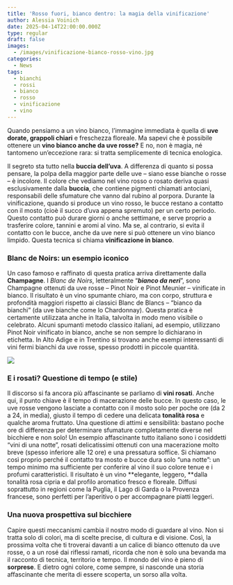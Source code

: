 ```yaml
---
title: 'Rosso fuori, bianco dentro: la magia della vinificazione'
author: Alessia Voinich
date: 2025-04-14T22:00:00.000Z
type: regular
draft: false
images:
  - /images/vinificazione-bianco-rosso-vino.jpg
categories:
  - News
tags:
  - bianchi
  - rossi
  - bianco
  - rosso
  - vinificazione
  - vino
---
```


Quando pensiamo a un vino bianco, l’immagine immediata è quella di **uve dorate, grappoli chiari** e freschezza floreale. Ma sapevi che è possibile ottenere un **vino bianco anche da uve rosse?** E no, non è magia, né tantomeno un’eccezione rara: si tratta semplicemente di tecnica enologica.

Il segreto sta tutto nella **buccia dell’uva**. A differenza di quanto si possa pensare, la polpa della maggior parte delle uve – siano esse bianche o rosse – è incolore. Il colore che vediamo nel vino rosso o rosato deriva quasi esclusivamente dalla **buccia**, che contiene pigmenti chiamati antociani, responsabili delle sfumature che vanno dal rubino al porpora. Durante la vinificazione, quando si produce un vino rosso, le bucce restano a contatto con il mosto (cioè il succo d’uva appena spremuto) per un certo periodo. Questo contatto può durare giorni o anche settimane, e serve proprio a trasferire colore, tannini e aromi al vino. Ma se, al contrario, si evita il contatto con le bucce, anche da uve nere si può ottenere un vino bianco limpido. Questa tecnica si chiama **vinificazione in bianco**.

### Blanc de Noirs: un esempio iconico

Un caso famoso e raffinato di questa pratica arriva direttamente dalla **Champagne**. I *Blanc de Noirs*, letteralmente “***bianco da neri***”, sono Champagne ottenuti da uve rosse – Pinot Noir e Pinot Meunier – vinificate in bianco. Il risultato è un vino spumante chiaro, ma con corpo, struttura e profondità maggiori rispetto ai classici Blanc de Blancs – “bianco da bianchi” (da uve bianche come lo Chardonnay). Questa pratica è certamente utilizzata anche in Italia, talvolta in modo meno visibile o celebrato. Alcuni spumanti metodo classico italiani, ad esempio, utilizzano Pinot Noir vinificato in bianco, anche se non sempre lo dichiarano in etichetta. In Alto Adige e in Trentino si trovano anche esempi interessanti di vini fermi bianchi da uve rosse, spesso prodotti in piccole quantità.

![](/images/champagne-6817667_1280.jpg)

### E i rosati? Questione di tempo (e stile)

Il discorso si fa ancora più affascinante se parliamo di **vini rosati**. Anche qui, il punto chiave è il tempo di macerazione delle bucce. In questo caso, le uve rosse vengono lasciate a contatto con il mosto solo per poche ore (da 2 a 24, in media), giusto il tempo di cedere una delicata **tonalità rosa** e qualche aroma fruttato. Una questione di attimi e sensibilità: bastano poche ore di differenza per determinare sfumature completamente diverse nel bicchiere e non solo! Un esempio affascinante tutto italiano sono i cosiddetti “vini di una notte”, rosati delicatissimi ottenuti con una macerazione molto breve (spesso inferiore alle 12 ore) e una pressatura soffice. Si chiamano così proprio perché il contatto tra mosto e bucce dura solo “una notte”: un tempo minimo ma sufficiente per conferire al vino il suo colore tenue e i profumi caratteristici. Il risultato è un vino **elegante, leggero, **dalla tonalità rosa cipria e dal profilo aromatico fresco e floreale. Diffusi soprattutto in regioni come la Puglia, il Lago di Garda o la Provenza francese, sono perfetti per l’aperitivo o per accompagnare piatti leggeri.

### Una nuova prospettiva sul bicchiere

Capire questi meccanismi cambia il nostro modo di guardare al vino. Non si tratta solo di colori, ma di scelte precise, di cultura e di visione. Così, la prossima volta che ti troverai davanti a un calice di bianco ottenuto da uve rosse, o a un rosé dai riflessi ramati, ricorda che non è solo una bevanda ma il racconto di tecnica, territorio e tempo. Il mondo del vino è pieno di **sorprese**. E dietro ogni colore, come sempre, si nasconde una storia affascinante che merita di essere scoperta, un sorso alla volta.
